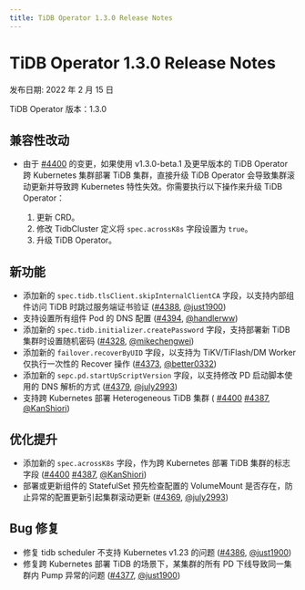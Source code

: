 ```yaml
---
title: TiDB Operator 1.3.0 Release Notes
---
```


# TiDB Operator 1.3.0 Release Notes

发布日期: 2022 年 2 月 15 日

TiDB Operator 版本：1.3.0

## 兼容性改动

- 由于 [#4400](https://github.com/pingcap/tidb-operator/pull/4400) 的变更，如果使用 v1.3.0-beta.1 及更早版本的 TiDB Operator 跨 Kubernetes 集群部署 TiDB 集群，直接升级 TiDB Operator 会导致集群滚动更新并导致跨 Kubernetes 特性失效。你需要执行以下操作来升级 TiDB Operator：

  1. 更新 CRD。
  2. 修改 TidbCluster 定义将 `spec.acrossK8s` 字段设置为 `true`。
  3. 升级 TiDB Operator。

## 新功能

- 添加新的 `spec.tidb.tlsClient.skipInternalClientCA` 字段，以支持内部组件访问 TiDB 时跳过服务端证书验证 ([#4388](https://github.com/pingcap/tidb-operator/pull/4388), [@just1900](https://github.com/just1900))
- 支持设置所有组件 Pod 的 DNS 配置 ([#4394](https://github.com/pingcap/tidb-operator/pull/4394), [@handlerww](https://github.com/handlerww))
- 添加新的 `spec.tidb.initializer.createPassword` 字段，支持部署新 TiDB 集群时设置随机密码 ([#4328](https://github.com/pingcap/tidb-operator/pull/4328), [@mikechengwei](https://github.com/mikechengwei))
- 添加新的 `failover.recoverByUID` 字段，以支持为 TiKV/TiFlash/DM Worker 仅执行一次性的 Recover 操作 ([#4373](https://github.com/pingcap/tidb-operator/pull/4373), [@better0332](https://github.com/better0332))
- 添加新的 `sepc.pd.startUpScriptVersion` 字段，以支持修改 PD 启动脚本使用的 DNS 解析的方式 ([#4379](https://github.com/pingcap/tidb-operator/pull/4379), [@july2993](https://github.com/july2993))
- 支持跨 Kubernetes 部署 Heterogeneous TiDB 集群 ( [#4400](https://github.com/pingcap/tidb-operator/pull/4400) [#4387](https://github.com/pingcap/tidb-operator/pull/4387), [@KanShiori](https://github.com/KanShiori))


## 优化提升

- 添加新的 `spec.acrossK8s` 字段，作为跨 Kubernetes 部署 TiDB 集群的标志字段 ([#4400](https://github.com/pingcap/tidb-operator/pull/4400) [#4387](https://github.com/pingcap/tidb-operator/pull/4387), [@KanShiori](https://github.com/KanShiori))
- 部署或更新组件的 StatefulSet 预先检查配置的 VolumeMount 是否存在，防止异常的配置更新引起集群滚动更新 ([#4369](https://github.com/pingcap/tidb-operator/pull/4369), [@july2993](https://github.com/july2993))

## Bug 修复

- 修复 tidb scheduler 不支持 Kubernetes v1.23 的问题 ([#4386](https://github.com/pingcap/tidb-operator/pull/4386), [@just1900](https://github.com/just1900))
- 修复跨 Kubernetes 部署 TiDB 的场景下，某集群的所有 PD 下线导致同一集群内 Pump 异常的问题 ([#4377](https://github.com/pingcap/tidb-operator/pull/4377), [@just1900](https://github.com/just1900))